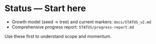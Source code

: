 ﻿# Status — Start here

- Growth model (seed → tree) and current markers: `docs/STATUS_v2.md`
- Comprehensive progress report: `STATUS/progress-report.md`

Use these first to understand scope and momentum.
